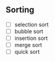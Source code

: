 ## Sorting
- [ ] selection sort
- [ ] bubble sort
- [ ] insertion sort
- [ ] merge sort
- [ ] quick sort